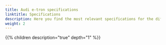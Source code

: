 ```yaml
---
title: Audi e-tron specifications
linktitle: Specifications
description: Here you find the most relevant specifications for the different e-tron variants
weight: 2
---
```






{{% children description="true" depth="1" %}}
